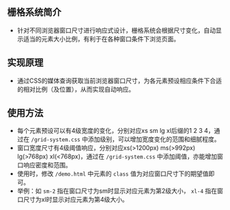 ## 栅格系统简介
- 针对不同浏览器窗口尺寸进行响应式设计，栅格系统会根据尺寸变化，自动显示适当的元素大小比例，有利于在各种窗口条件下浏览页面。
## 实现原理
- 通过CSS的媒体查询获取当前浏览器窗口尺寸，为各元素预设相应条件下合适的相对比例（及位置），从而实现自动响应。
## 使用方法
- 每个元素预设可以有4级宽度的变化，分别对应xs sm lg xl后缀的1 2 3 4，通过在 `/grid-system.css` 中添加级别，可以增加宽度变化的范围和细腻程度。
- 窗口宽度尺寸有4级阈值响应，分别对应xs(>1200px) ms(>992px) lg(>768px) xl(<768px)，通过在 `/grid-system.css` 中添加阈值，亦能增加窗口响应密度和范围。
- 使用时，修改 `/demo.html` 中元素的 `class` 值为对应窗口尺寸下的期望值即可。
- 举例：如 `sm-2` 指在窗口尺寸为sm时显示对应元素为第2级大小， `xl-4` 指在窗口尺寸为xl时显示对应元素为第4级大小。